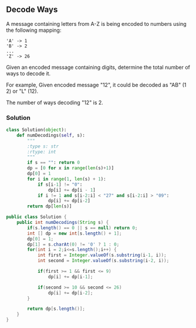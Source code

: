 ## Decode Ways

A message containing letters from A-Z is being encoded to numbers using the following mapping:
```
'A' -> 1
'B' -> 2
...
'Z' -> 26
```

Given an encoded message containing digits, determine the total number of ways to decode it.

For example,
Given encoded message "12", it could be decoded as "AB" (1 2) or "L" (12).

The number of ways decoding "12" is 2.

### Solution

```python
class Solution(object):
    def numDecodings(self, s):
        """
        :type s: str
        :rtype: int
        """
        if s == "": return 0
        dp = [0 for x in range(len(s)+1)]
        dp[0] = 1
        for i in range(1, len(s) + 1):
            if s[i-1] != "0":
                dp[i] += dp[i - 1]
            if i != 1 and s[i-2:i] < "27" and s[i-2:i] > "09":
                dp[i] += dp[i-2]
        return dp[len(s)]
```

```java
public class Solution {
    public int numDecodings(String s) {
        if(s.length() == 0 || s == null) return 0;
        int [] dp = new int[s.length() + 1];
        dp[0] = 1;
        dp[1] = s.charAt(0) != '0' ? 1 : 0;
        for(int i = 2;i<=s.length();i++) {
            int first = Integer.valueOf(s.substring(i-1, i));
            int second = Integer.valueOf(s.substring(i-2, i));

            if(first >= 1 && first <= 9)
                dp[i] += dp[i-1];

            if(second >= 10 && second <= 26)
                dp[i] += dp[i-2];
        }

        return dp[s.length()];
    }
}
```
